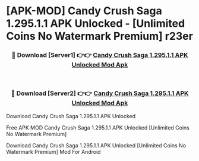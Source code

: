# [APK-MOD] Candy Crush Saga 1.295.1.1 APK Unlocked - [Unlimited Coins No Watermark Premium] r23er



<div align="center">
<h3>🔴 Download [Server1] 👉👉 <a href="https://momento.my/?title=Candy_Crush_Saga_1.295.1.1_APK_Unlocked">Candy Crush Saga 1.295.1.1 APK Unlocked Mod Apk</a></h3><br>

<h3>🔴 Download [Server2] 👉👉 <a href="https://momento.my/?title=Candy_Crush_Saga_1.295.1.1_APK_Unlocked">Candy Crush Saga 1.295.1.1 APK Unlocked Mod Apk</a></h3>
</div>



Download Candy Crush Saga 1.295.1.1 APK Unlocked 

Free APK MOD Candy Crush Saga 1.295.1.1 APK Unlocked [Unlimited Coins No Watermark Premium]

Download Candy Crush Saga 1.295.1.1 APK Unlocked [Unlimited Coins No Watermark Premium] Mod For Android

